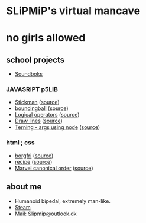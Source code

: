 # SLiPMiP's virtual mancave
# no girls allowed

## school projects
-  [Soundboks](game/Boxobox.html)

### JAVASRIPT p5LIB
- [Stickman](stickman/) ([source](https://github.com/SLiPMiP/SLiPMiP.github.io/tree/main/stickman))
- [bouncingball](bouncingball/) ([source](https://github.com/SLiPMiP/SLiPMiP.github.io/tree/main/bouncingball))
- [Logical operators](logicaloperators/) ([source](https://github.com/SLiPMiP/SLiPMiP.github.io/tree/main/locicaloperators))
- [Draw lines](drawline/) ([source](https://github.com/SLiPMiP/SLiPMiP.github.io/tree/main/drawline))
- [Terning - args using node](terning/) ([source](https://github.com/SLiPMiP/SLiPMiP.github.io/tree/main/terning))

### html ; css
- [borgfri](borgfri/) ([source](https://github.com/SLiPMiP/SLiPMiP.github.io/tree/main/borgfri))
- [recipe](opskrift/) ([source](https://github.com/SLiPMiP/SLiPMiP.github.io/tree/main/opskrift))
- [Marvel canonical order](MARVEL/) ([source](https://github.com/SLiPMiP/SLiPMiP.github.io/tree/main/MARVEL))

## about me
- Humanoid bipedal, extremely man-like.
- [Steam](https://steamcommunity.com/id/TRAESKUH/)
- Mail: Slipmip@outlook.dk